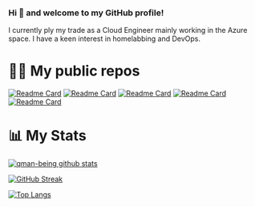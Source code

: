 ### Hi 👋 and welcome to my GitHub profile!

I currently ply my trade as a Cloud Engineer mainly working in the Azure space. I have a keen interest in homelabbing and DevOps.

# 🧑‍💻 My public repos

[![Readme Card](https://github-readme-stats.vercel.app/api/pin/?username=qman-being&repo=kubernetes-homelab&theme=radical)](https://github.com/qman-being/kubernetes-homelab)
[![Readme Card](https://github-readme-stats.vercel.app/api/pin/?username=qman-being&repo=ansible&theme=radical)](https://github.com/qman-being/ansible)
[![Readme Card](https://github-readme-stats.vercel.app/api/pin/?username=qman-being&repo=terraform-esxi&theme=radical)](https://github.com/qman-being/terraform-esxi)
[![Readme Card](https://github-readme-stats.vercel.app/api/pin/?username=qman-being&repo=terraform-ansible-lab&theme=radical)](https://github.com/qman-being/terraform-ansible-lab)
[![Readme Card](https://github-readme-stats.vercel.app/api/pin/?username=qman-being&repo=powershell&theme=radical)](https://github.com/qman-being/powershell)

# 📊 My Stats

[![qman-being github stats](https://github-readme-stats.vercel.app/api?username=qman-being&show_icons=true&count_private=true&theme=radical&hide=stars)](https://github.com/qman-being)

[![GitHub Streak](https://github-readme-streak-stats.herokuapp.com/?user=qman-being&theme=dark&count_private=true&theme=radical)](https://github.com/qman-being)

[![Top Langs](https://github-readme-stats.vercel.app/api/top-langs/?username=qman-being&langs_count=8&layout=compact&theme=radical)](https://github.com/qman-being)
